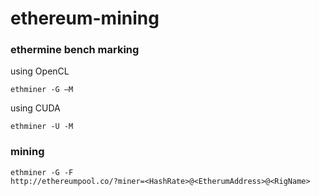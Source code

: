 # ethereum-mining

### ethermine bench marking
using OpenCL       

```
ethminer -G –M
```

using CUDA      

```
ethminer -U -M
```


### mining

```
ethminer -G -F
http://ethereumpool.co/?miner=<HashRate>@<EtherumAddress>@<RigName>

```
